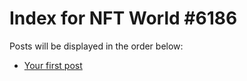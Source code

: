 # Index for NFT World #6186
Posts will be displayed in the order below:

- [Your first post](./001-first.md)

